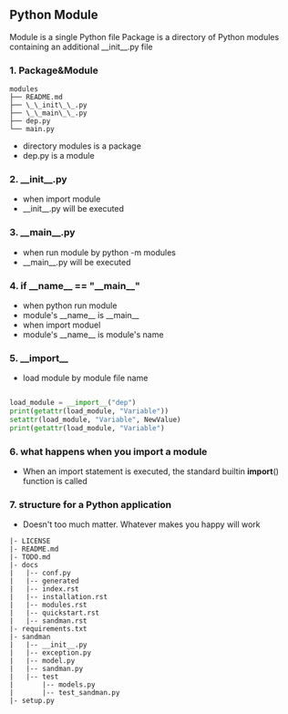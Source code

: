 ## Python Module 

Module is a single Python file
Package is a directory of Python modules containing an additional \_\_init\_\_.py file


### 1. Package&Module
```shell
modules
├── README.md
├── \_\_init\_\_.py
├── \_\_main\_\_.py
├── dep.py
└── main.py
```

* directory modules is a package
* dep.py is a module
  
### 2. \_\_init\_\_.py

* when import module
* \_\_init\_\_.py will be executed

### 3. \_\_main\_\_.py

* when run module by python -m modules
* \_\_main\_\_.py will be executed



### 4. if \_\_name\_\_ == "\_\_main\_\_"

* when python run module
* module's \_\_name\_\_ is \_\_main\_\_
* when import moduel
* module's \_\_name\_\_ is module's name
  
### 5. \_\_import\_\_

* load module by module file name

``` python

load_module = __import__("dep")
print(getattr(load_module, "Variable"))
setattr(load_module, "Variable", NewValue)
print(getattr(load_module, "Variable")

``` 

### 6. what happens when you import a module

* When an import statement is executed, the standard builtin __import__() function is called

### 7. structure for a Python application

* Doesn't too much matter. Whatever makes you happy will work

```shell
|- LICENSE
|- README.md
|- TODO.md
|- docs
|   |-- conf.py
|   |-- generated
|   |-- index.rst
|   |-- installation.rst
|   |-- modules.rst
|   |-- quickstart.rst
|   |-- sandman.rst
|- requirements.txt
|- sandman
|   |-- __init__.py
|   |-- exception.py
|   |-- model.py
|   |-- sandman.py
|   |-- test
|       |-- models.py
|       |-- test_sandman.py
|- setup.py
```